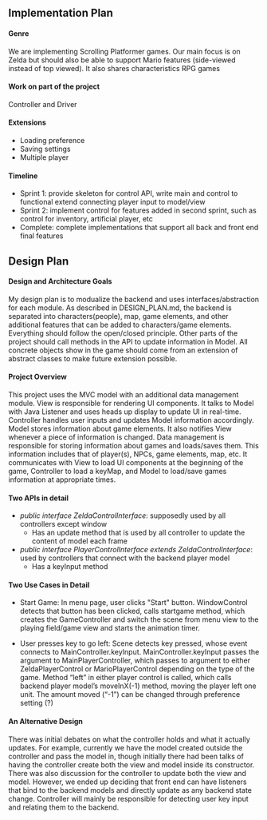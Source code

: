 ## Implementation Plan
#### Genre
We are implementing Scrolling Platformer games. Our main focus is on Zelda but should also be 
able to support Mario features (side-viewed instead of top viewed). It also shares characteristics 
RPG games

#### Work on part of the project
Controller and Driver

#### Extensions
- Loading preference 
- Saving settings 
- Multiple player 

#### Timeline
- Sprint 1: provide skeleton for control API, write main and control to functional extend connecting player input to model/view
- Sprint 2: implement control for features added in second sprint, such as control for inventory, artificial player, etc
- Complete: complete implementations that support all back and front end final features

## Design Plan 
#### Design and Architecture Goals
My design plan is to modualize the backend and uses interfaces/abstraction for each module. As described in DESIGN_PLAN.md, the backend is separated into characters(people), map, game elements, and other additional features that can be added to characters/game elements. Everything should follow the open/closed principle. Other parts of the project should call methods in the API to update information in Model. All concrete objects show in the game should come from an extension of abstract classes to make future extension possible. 

#### Project Overview 
This project uses the MVC model with an additional data management module. View is responsible for rendering UI components. It talks to Model with Java Listener and uses heads up display to update UI in real-time. Controller handles user inputs and updates Model information accordingly. Model stores information about game elements. It also notifies View whenever a piece of information is changed. Data management is responsible for storing information about games and loads/saves them. This information includes that of player(s), NPCs, game elements, map, etc. It communicates with View to load UI components at the beginning of the game, Controller to load a keyMap, and Model to load/save games information at appropriate times.

#### Two APIs in detail 
- *public interface ZeldaControlInterface*: supposedly used by all controllers except window
    * Has an update method that is used by all controller to update the content of model each frame
- *public interface PlayerControlInterface extends ZeldaControlInterface*: used by controllers that 
 connect with the backend player model 
    * Has a keyInput method 
 

#### Two Use Cases in Detail 
- Start Game: In menu page, user clicks "Start" button. WindowControl detects that button has been clicked, calls startgame method, which creates the GameController and switch the scene from menu view to the playing field/game view and starts the animation timer. 

- User presses key to go left: Scene detects key pressed, whose event connects to MainController.keyInput. MainController.keyInput passes the argument to MainPlayerController, which passes to argument to either ZeldaPlayerControl or MarioPlayerControl depending on the type of the game. Method “left” in either player control is called, which calls backend player model’s moveInX(-1) method, moving the player left one unit. The amount moved (“-1”) can be changed through preference setting (?) 


#### An Alternative Design 
There was initial debates on what the controller holds and what it actually updates. For example, 
currently we have the model created outside the controller and pass the model in, though initially 
there had been talks of having the controller create both the view and model inside its constructor. 
There was also discussion for the controller to update both the view and model. However, we ended 
up deciding that front end can have listeners that bind to the backend models and directly update 
as any backend state change. Controller will mainly be responsible for detecting user key input and 
relating them to the backend.